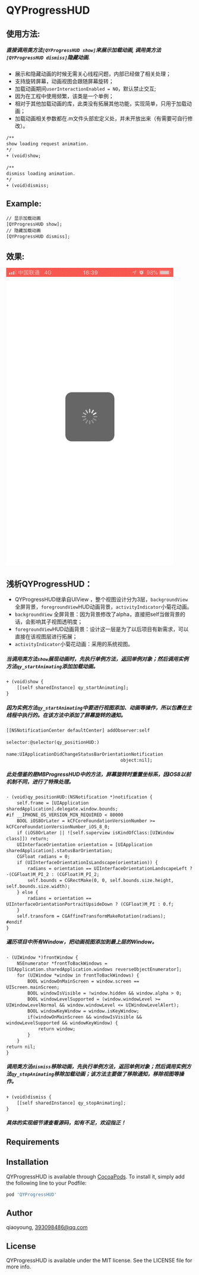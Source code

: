 # QYProgressHUD

## 使用方法:
##### 直接调用类方法`[QYProgressHUD show]`来展示加载动画, 调用类方法`[QYProgressHUD dismiss]`隐藏动画.    
* 展示和隐藏动画的时候无需关心线程问题，内部已经做了相关处理；
* 支持旋转屏幕，动画视图会跟随屏幕旋转；
* 加载动画期间`userInteractionEnabled = NO`，默认禁止交互;
* 因为在工程中使用频繁，该类是一个单例；
* 相对于其他加载动画的库，此类没有拓展其他功能，实现简单，只用于加载动画；
* 加载动画相关参数都在.m文件头部宏定义处，并未开放出来（有需要可自行修改）。
```
/**
show loading request animation.
*/
+ (void)show;

/**
dismiss loading animation.
*/
+ (void)dismiss;
```

## Example:
```
// 显示加载动画
[QYProgressHUD show];
// 隐藏加载动画
[QYProgressHUD dismiss];
```
## 效果:
![](https://github.com/qiaoyoung/QYProgressHUD/blob/master/QYProgressHUD.gif)

## 浅析QYProgressHUD：
* QYProgressHUD继承自UIView ，整个视图设计分为3层，`backgroundView` 全屏背景，`foregroundView`HUD动画背景，`activityIndicator`小菊花动画。
* `backgroundView` 全屏背景：因为背景修改了alpha，直接把self当做背景的话，会影响其子视图透明度；
* `foregroundView`HUD动画背景：设计这一层是为了以后项目有新需求，可以直接在该视图层进行拓展；
* `activityIndicator`小菊花动画：采用的系统视图。

##### 当调用类方法`show`展现动画时，先执行单例方法，返回单例对象；然后调用实例方法`qy_startAnimating`添加加载动画。
```
+ (void)show {
    [[self sharedInstance] qy_startAnimating];
}
```
##### 因为实例方法`qy_startAnimating`中要进行视图添加、动画等操作，所以包裹在主线程中执行的。在该方法中添加了屏幕旋转的通知。
```
[[NSNotificationCenter defaultCenter] addObserver:self
                                         selector:@selector(qy_positionHUD:)
                                             name:UIApplicationDidChangeStatusBarOrientationNotification
                                           object:nil];
```
##### 此处借鉴的是MBProgressHUD中的方法，屏幕旋转时重置坐标系，因iOS8以前机制不同，进行了特殊处理。
```
- (void)qy_positionHUD:(NSNotification *)notification {
    self.frame = [UIApplication sharedApplication].delegate.window.bounds;
#if __IPHONE_OS_VERSION_MIN_REQUIRED < 80000
    BOOL iOS8OrLater = kCFCoreFoundationVersionNumber >= kCFCoreFoundationVersionNumber_iOS_8_0;
    if (iOS8OrLater || ![self.superview isKindOfClass:[UIWindow class]]) return;
    UIInterfaceOrientation orientation = [UIApplication sharedApplication].statusBarOrientation;
    CGFloat radians = 0;
    if (UIInterfaceOrientationIsLandscape(orientation)) {
        radians = orientation == UIInterfaceOrientationLandscapeLeft ? -(CGFloat)M_PI_2 : (CGFloat)M_PI_2;
        self.bounds = CGRectMake(0, 0, self.bounds.size.height, self.bounds.size.width);
    } else {
        radians = orientation == UIInterfaceOrientationPortraitUpsideDown ? (CGFloat)M_PI : 0.f;
    }
    self.transform = CGAffineTransformMakeRotation(radians);
#endif
}
```
##### 遍历项目中所有Window，把动画视图添加到最上层的Window。
```
- (UIWindow *)frontWindow {
    NSEnumerator *frontToBackWindows = [UIApplication.sharedApplication.windows reverseObjectEnumerator];
    for (UIWindow *window in frontToBackWindows) {
        BOOL windowOnMainScreen = window.screen == UIScreen.mainScreen;
        BOOL windowIsVisible = !window.hidden && window.alpha > 0;
        BOOL windowLevelSupported = (window.windowLevel >= UIWindowLevelNormal && window.windowLevel <= UIWindowLevelAlert);
        BOOL windowKeyWindow = window.isKeyWindow;
        if(windowOnMainScreen && windowIsVisible && windowLevelSupported && windowKeyWindow) {
            return window;
        }
    }
return nil;
}
```
##### 调用类方法`dismiss`移除动画，先执行单例方法，返回单例对象；然后调用实例方法`qy_stopAnimating`移除加载动画；该方法主要做了移除通知，移除视图等操作。
```
+ (void)dismiss {
    [[self sharedInstance] qy_stopAnimating];
}
```

##### 具体的实现细节请查看源码，如有不足，欢迎指正！


## Requirements

## Installation

QYProgressHUD is available through [CocoaPods](https://cocoapods.org). To install
it, simply add the following line to your Podfile:

```ruby
pod 'QYProgressHUD'
```

## Author

qiaoyoung, 393098486@qq.com

## License

QYProgressHUD is available under the MIT license. See the LICENSE file for more info.
